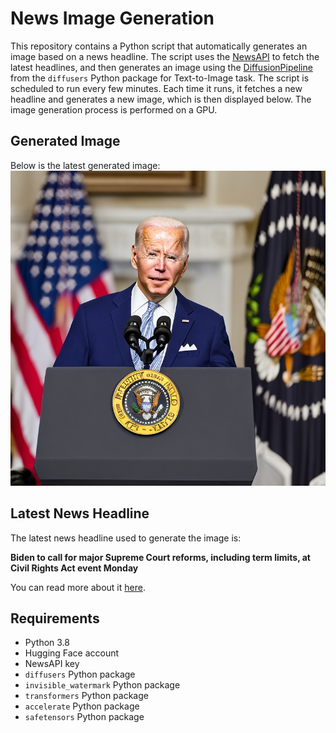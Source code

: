 # News Image Generation
This repository contains a Python script that automatically generates an image based on a news headline. The script uses the [NewsAPI](https://newsapi.org/) to fetch the latest headlines, and then generates an image using the [DiffusionPipeline](https://github.com/huggingface/diffusers) from the `diffusers` Python package for Text-to-Image task.
The script is scheduled to run every few minutes. Each time it runs, it fetches a new headline and generates a new image, which is then displayed below. The image generation process is performed on a GPU.

## Generated Image
Below is the latest generated image:
![Generated Image](image.png)

## Latest News Headline
The latest news headline used to generate the image is:

**Biden to call for major Supreme Court reforms, including term limits, at Civil Rights Act event Monday**

You can read more about it [here](https://news.google.com/rss/articles/CBMiTWh0dHBzOi8vd3d3LmNubi5jb20vMjAyNC8wNy8yOS9wb2xpdGljcy9iaWRlbi1zdXByZW1lLWNvdXJ0LXJlZm9ybS9pbmRleC5odG1s0gFGaHR0cHM6Ly9hbXAuY25uLmNvbS9jbm4vMjAyNC8wNy8yOS9wb2xpdGljcy9iaWRlbi1zdXByZW1lLWNvdXJ0LXJlZm9ybQ?oc=5).

## Requirements
- Python 3.8
- Hugging Face account
- NewsAPI key
- `diffusers` Python package
- `invisible_watermark` Python package
- `transformers` Python package
- `accelerate` Python package
- `safetensors` Python package
